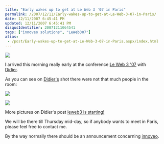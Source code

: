 ```yaml
---
title: "Early wakes up to get at Le Web 3 '07 in Paris"
permalink: /2007/12/11/Early-wakes-up-to-get-at-Le-Web-3-07-in-Paris/
date: 12/11/2007 6:45:41 PM
updated: 12/11/2007 6:45:41 PM
disqusIdentifier: 20071211064541
tags: ["innoveo solutions", "LeWeb307"]
alias:
 - /post/Early-wakes-up-to-get-at-Le-Web-3-07-in-Paris.aspx/index.html
---
```

![](http://farm3.static.flickr.com/2383/2102351587_238d37e0cb.jpg)

I arrived this morning really early at the conference [Le Web 3 '07](http://www.leweb3.com/leweb3/) with [Didier](http://didierbeck.com/).
<!-- more -->

As you can see on [Didier's](http://didierbeck.com/) shot there were not that much people in the room:

![](http://www.didierbeck.com/pics/2007/12/leweb3_07.jpg) 

![](http://www.didierbeck.com/pics/2007/12/leweb3_08.jpg) 

More pictures on Didier's post [leweb3 is starting!](http://www.didierbeck.com/2007/12/news-leweb3-is-starting.php)

We will be there till Thursday mid-day, so if anybody wants to meet in Paris, please feel free to contact me.

By the way normally there should be an announcement concerning [innoveo](http://www.innoveo.com/).
